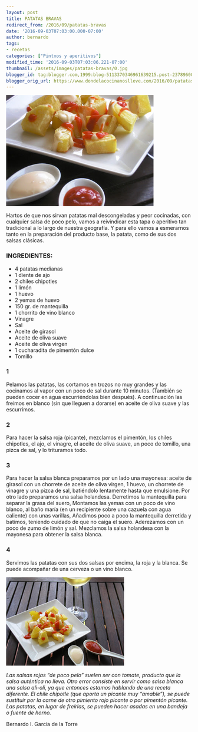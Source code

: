 ```yaml
---
layout: post
title: PATATAS BRAVAS
redirect_from: /2016/09/patatas-bravas
date: '2016-09-03T07:03:00.000-07:00'
author: bernardo
tags:
- recetas
categories: ["Pintxos y aperitivos"]
modified_time: '2016-09-03T07:03:06.221-07:00'
thumbnail: /assets/images/patatas-bravas/0.jpg
blogger_id: tag:blogger.com,1999:blog-5113370346961639215.post-2378960088680294116
blogger_orig_url: https://www.dondelacocinanoslleve.com/2016/09/patatas-bravas.html
---
```


![](/assets/images/patatas-bravas/0.jpg)

  
Hartos de que nos sirvan patatas mal descongeladas y peor cocinadas, con cualquier salsa de poco pelo, vamos a reivindicar esta tapa o aperitivo tan tradicional a lo largo de nuestra geografía. Y para ello vamos a esmerarnos tanto en la preparación del producto base, la patata, como de sus dos salsas clásicas.  

### INGREDIENTES:
* 4 patatas medianas
* 1 diente de ajo
* 2 chiles chipotles
* 1 limón
* 1 huevo
* 2 yemas de huevo
* 150 gr. de mantequilla
* 1 chorrito de vino blanco
* Vinagre
* Sal
* Aceite de girasol
* Aceite de oliva suave
* Aceite de oliva virgen
* 1 cucharadita de pimentón dulce
* Tomillo  

### 1

Pelamos las patatas, las cortamos en trozos no muy grandes y las cocinamos al vapor con un poco de sal durante 10 minutos. (También se pueden cocer en agua escurriéndolas bien después). A continuación las freímos en blanco (sin que lleguen a dorarse) en aceite de oliva suave y las escurrimos.  

### 2

Para hacer la salsa roja (picante), mezclamos el pimentón, los chiles chipotles, el ajo, el vinagre, el aceite de oliva suave, un poco de tomillo, una pizca de sal, y lo trituramos todo.  

### 3

Para hacer la salsa blanca preparamos por un lado una mayonesa: aceite de girasol con un chorrete de aceite de oliva virgen, 1 huevo, un chorrete de vinagre y una pizca de sal, batiéndolo lentamente hasta que emulsione. Por otro lado preparamos una salsa holandesa. Derretimos la mantequilla para separar la grasa del suero, Montamos las yemas con un poco de vino blanco, al baño maría (en un recipiente sobre una cazuela con agua caliente) con unas varillas, Añadimos poco a poco la mantequilla derretida y batimos, teniendo cuidado de que no caiga el suero. Aderezamos con un poco de zumo de limón y sal. Mezclamos la salsa holandesa con la mayonesa para obtener la salsa blanca.  

### 4

Servimos las patatas con sus dos salsas por encima, la roja y la blanca. Se puede acompañar de una cerveza o un vino blanco.  

![](/assets/images/patatas-bravas/1.jpg)

  
_Las salsas rojas “de poco pelo” suelen ser con tomate, producto que la salsa auténtica no lleva. Otro error consiste en servir como salsa blanca una salsa ali-oli, ya que entonces estamos hablando de una receta diferente. El chile chipotle (que aporta un picante muy “amable”), se puede sustituir por la carne de otro pimiento rojo picante o por pimentón picante. Las patatas, en lugar de freírlas, se pueden hacer asadas en una bandeja o fuente de horno._  

Bernardo I. García de la Torre
